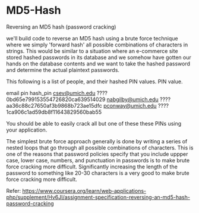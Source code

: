 # MD5-Hash
Reversing an MD5 hash (password cracking)

we'll build code to reverse an MD5 hash using a brute force technique where we simply 'forward hash' all possible combinations of characters in strings. This would be similar to a situation where an e-commerce site stored hashed passwords in its database and we somehow have gotten our hands on the database contents and we want to take the hashed password and determine the actual plaintext passwords.

This following is a list of people, and their hashed PIN values. PIN value.

email	pin	hash_pin
csev@umich.edu	????	0bd65e799153554726820ca639514029
nabgilby@umich.edu	????	aa36c88c27650af3b9868b723ae15dfc
pconway@umich.edu	????	1ca906c1ad59db8f11643829560bab55

You should be able to easily crack all but one of these these PINs using your application.

The simplest brute force approach generally is done by writing a series of nested loops that go through all possible combinations of characters. This is one of the reasons that password policies specify that you include uppper case, lower case, numbers, and punctuation in passwords is to make brute force cracking more difficult. Significantly increasing the length of the password to something like 20-30 characters is a very good to make brute force cracking more difficult.

Refer: https://www.coursera.org/learn/web-applications-php/supplement/Hv6JI/assignment-specification-reversing-an-md5-hash-password-cracking
